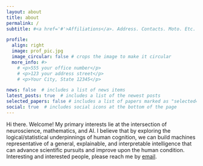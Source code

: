 ```yaml
---
layout: about
title: about
permalink: /
subtitle: #<a href='#'>Affiliations</a>. Address. Contacts. Moto. Etc.

profile:
  align: right
  image: prof_pic.jpg
  image_circular: false # crops the image to make it circular
  more_info: #>
    # <p>555 your office number</p>
    # <p>123 your address street</p>
    # <p>Your City, State 12345</p>

news: false  # includes a list of news items
latest_posts: true  # includes a list of the newest posts
selected_papers: false # includes a list of papers marked as "selected={true}"
social: true  # includes social icons at the bottom of the page
---
```


Hi there. Welcome! My primary interests lie at the intersection of neuroscience, mathematics, and AI. I believe that by exploring the logical/statistical underpinnings of human cognition, we can build machines representative of a general, explainable, and interpretable intelligence that can advance scientific pursuits and improve upon the human condition. Interesting and interested people, please reach me by <a href="mailto:chelseazoubz@gmail.com">email</a>.


